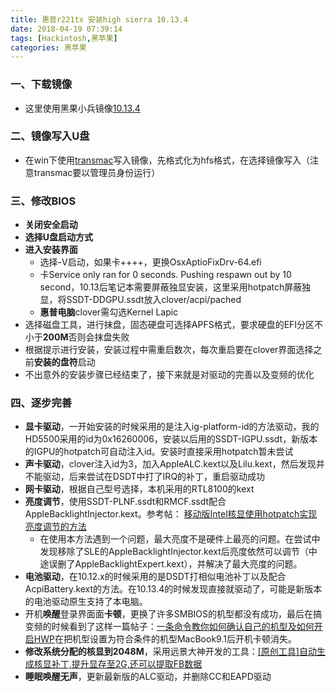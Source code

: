 ```yaml
---
title: 惠普r221tx 安装high sierra 10.13.4
date: 2018-04-19 07:39:14
tags: [Hackintosh,黑苹果]
categories: 黑苹果
---
```

### 一、下载镜像
- 这里使用黑果小兵镜像[10.13.4](https://blog.daliansky.net/macOS-High-Sierra-10.13.4-17E199-Release-Version-and-Clover-4418-Original-Image.html#more) 

### 二、镜像写入U盘
- 在win下使用[transmac](http://bbs.pcbeta.com/forum.php?mod=viewthread&tid=1768303&highlight=transmac)写入镜像，先格式化为hfs格式，在选择镜像写入（注意transmac要以管理员身份运行）

### 三、修改BIOS
- **关闭安全启动**
- **选择U盘启动方式**
- **进入安装界面**
	- 选择-V启动，如果卡++++，更换OsxAptioFixDrv-64.efi
	- 卡Service only ran for 0 seconds. Pushing respawn out by 10 second，10.13后笔记本需要屏蔽独显安装，这里采用hotpatch屏蔽独显，将SSDT-DDGPU.ssdt放入clover/acpi/pached
	- **惠普电脑**clover需勾选Kernel Lapic
- 选择磁盘工具，进行抹盘，固态硬盘可选择APFS格式，要求硬盘的EFI分区不小于**200M**否则会抹盘失败
- 根据提示进行安装，安装过程中需重启数次，每次重启要在clover界面选择之前**安装的盘符**启动
- 不出意外的安装步骤已经结束了，接下来就是对驱动的完善以及变频的优化

### 四、逐步完善
- **显卡驱动**，一开始安装的时候采用的是注入ig-platform-id的方法驱动，我的HD5500采用的id为0x16260006，安装以后用的SSDT-IGPU.ssdt，新版本的IGPU的hotpatch可自动注入id。安装时直接采用hotpatch暂未尝试
- **声卡驱动**，clover注入id为3，加入AppleALC.kext以及Lilu.kext，然后发现并不能驱动，后来尝试在DSDT中打了IRQ的补丁，重启驱动成功
- **网卡驱动**，根据自己型号选择，本机采用的RTL8100的kext
- **亮度调节**，使用SSDT-PLNF.ssdt和RMCF.ssdt配合AppleBacklightInjector.kext。参考帖： [移动版Intel核显使用hotpatch实现亮度调节的方法](http://bbs.pcbeta.com/forum.php?mod=viewthread&tid=1774672&highlight=%D2%C6%B6%AF)
	- 在使用本方法遇到一个问题，最大亮度不是硬件上最亮的问题。在尝试中发现移除了SLE的AppleBacklightInjector.kext后亮度依然可以调节（中途误删了AppleBacklightExpert.kext），并解决了最大亮度的问题。
- **电池驱动**，在10.12.x的时候采用的是DSDT打相似电池补丁以及配合AcpiBattery.kext的方法。在10.13.4的时候发现直接就驱动了，可能是新版本的电池驱动原生支持了本电脑。
- 开机**唤醒**登录界面面**卡顿**，更换了许多SMBIOS的机型都没有成功，最后在搞变频的时候看到了这样一篇帖子：[一条命令教你如何确认自己的机型及如何开启HWP](https://blog.daliansky.net/A-command-to-teach-you-how-to-confirm-their-own-models-and-how-to-open-the-HWP.html)在把机型设置为符合条件的机型MacBook9.1后开机卡顿消失。
- **修改系统分配的核显到2048M**，采用远景大神开发的工具：[[原创工具]自动生成核显补丁,提升显存至2G,还可以提取FB数据](http://bbs.pcbeta.com/viewthread-1784050-1-1.html)
- **睡眠唤醒无声**，更新最新版的ALC驱动，并删除CC和EAPD驱动